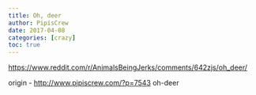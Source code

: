 ```yaml
---
title: Oh, deer
author: PipisCrew
date: 2017-04-08
categories: [crazy]
toc: true
---
```


https://www.reddit.com/r/AnimalsBeingJerks/comments/642zjs/oh_deer/

origin - http://www.pipiscrew.com/?p=7543 oh-deer